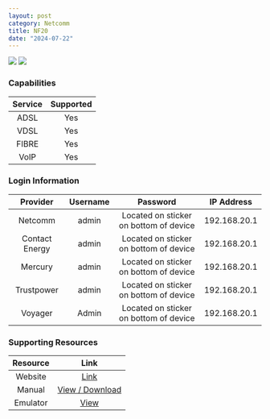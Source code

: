 ```yaml
---
layout: post
category: Netcomm
title: NF20
date: "2024-07-22"
---
```

<img src="https://www.mercury.co.nz/~/media/images/ask/NF20_front" class="modem_image">
<img src="https://www.mercury.co.nz/~/media/images/ask/NF20_back" class="modem_image">

### Capabilities

| Service | Supported |
| :-: | :-: |
| ADSL | Yes |
| VDSL | Yes |
| FIBRE | Yes |
| VoIP | Yes |

### Login Information

| Provider | Username | Password | IP Address |
| :-: | :-: | :-: | :-: |
| Netcomm | admin | Located on sticker on bottom of device | 192.168.20.1 |
| Contact Energy | admin | Located on sticker on bottom of device | 192.168.20.1 |
| Mercury | admin | Located on sticker on bottom of device | 192.168.20.1 |
| Trustpower | admin | Located on sticker on bottom of device | 192.168.20.1 |
| Voyager | Admin | Located on sticker on bottom of device | 192.168.20.1 |

### Supporting Resources

| Resource | Link |
| :-: | :-: |
| Website | [Link](https://support.netcommwireless.com/products/NF20) |
| Manual | [View / Download](https://support.netcommwireless.com/api/Media/Document/1af1a0b0-0f33-4909-ae37-9b28113a7334?Product=NF20%20User%20Guide.pdf) |
| Emulator | [View](https://support.netcommwireless.com/emulators/NF20/NF20_Emulators/webs/index.html) |